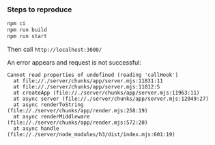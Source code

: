 ### Steps to reproduce

```sh
npm ci
npm run build
npm run start
```

Then call `http://localhost:3000/`

An error appears and request is not successful:
```
Cannot read properties of undefined (reading 'callHook')
  at file://./server/chunks/app/server.mjs:11831:11  
  at file://./server/chunks/app/server.mjs:11812:5  
  at createApp (file://./server/chunks/app/server.mjs:11963:11)  
  at async server (file://./server/chunks/app/server.mjs:12049:27)  
  at async renderToString (file://./server/chunks/app/render.mjs:258:19)  
  at async renderMiddleware (file://./server/chunks/app/render.mjs:572:20)  
  at async handle (file://./server/node_modules/h3/dist/index.mjs:601:19)
```
